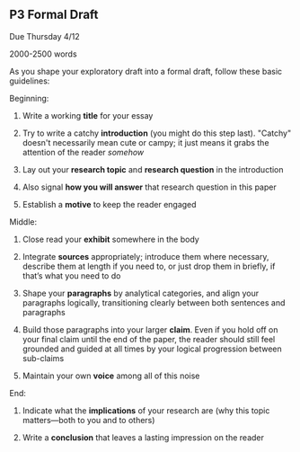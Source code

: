 ## P3 Formal Draft

Due Thursday 4/12

2000-2500 words

As you shape your exploratory draft into a formal draft, follow these basic guidelines:

Beginning:

1. Write a working **title** for your essay

2. Try to write a catchy **introduction** (you might do this step last). "Catchy" doesn't necessarily mean cute or campy; it just means it grabs the attention of the reader *somehow*

2. Lay out your **research topic** and **research question** in the introduction

3. Also signal **how you will answer** that research question in this paper

4. Establish a **motive** to keep the reader engaged

Middle:

1. Close read your **exhibit** somewhere in the body

2. Integrate **sources** appropriately; introduce them where necessary, describe them at length if you need to, or just drop them in briefly, if that’s what you need to do

3. Shape your **paragraphs** by analytical categories, and align your paragraphs logically, transitioning clearly between both sentences and paragraphs

4. Build those paragraphs into your larger **claim**. Even if you hold off on your final claim until the end of the paper, the reader should still feel grounded and guided at all times by your logical progression between sub-claims

3. Maintain your own **voice** among all of this noise

End:

1. Indicate what the **implications** of your research are (why this topic matters—both to you and to others)

2. Write a **conclusion** that leaves a lasting impression on the reader
